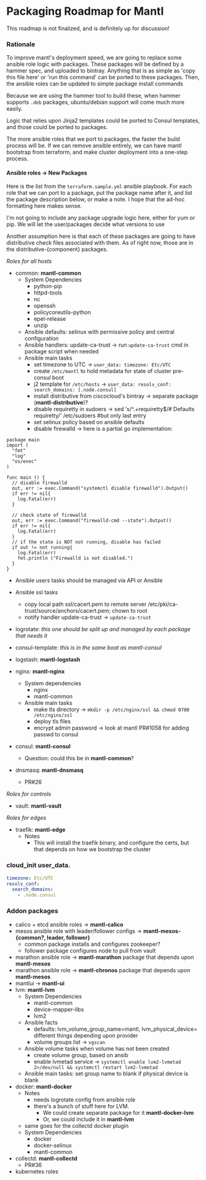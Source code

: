# Packaging Roadmap for Mantl

This roadmap is not finalized, and is definitely up for discussion!

### Rationale
To improve mantl's deployment speed, we are going to replace some
ansible role logic with packages. These packages will be defined by a hammer spec,
and uploaded to bintray. Anything that is as simple as 'copy this file here'
or 'run this command' can be ported to these packages. Then, the ansible roles can
be updated to simple package install commands

Because we are using the hammer tool to build these, when hammer supports `.deb` packages,
ubuntu/debian support will come much more easily.

Logic that relies upon Jinja2 templates could be ported to Consul templates,
and those could be ported to packages.

The more ansible roles that we port to packages, the faster the build process will be.
If we can remove ansible entirely, we can have mantl bootstrap from terraform, and
make cluster deployment into a one-step process.

#### Ansible roles -> New Packages
Here is the list from the `terraform.sample.yml` ansible playbook. For each role that
we can port to a package, put the package name after it, and list the package description
below, or make a note. I hope that the ad-hoc formatting here makes sense.

I'm not going to include any package upgrade logic here, either for yum or pip.
We will let the user/packages decide what versions to use

Another assumption here is that each of these packages are going to have
distributive check files associated with them. As of right now, those are in
the distributive-{component} packages.

*Roles for all hosts*
- common: **mantl-common**
  - System Dependencies
    - python-pip
    - httpd-tools
    - nc
    - openssh
    - policycoreutils-python
    - epel-release
    - unzip
  - Ansible defaults: selinux with permissive policy and central configuration
  - Ansible handlers: update-ca-trust -> run `update-ca-trust` cmd in package script when needed
  - Ansible main tasks
    - set timezone to UTC -> `user_data: timezone: Etc/UTC`
    - create `/etc/mantl` to hold metadata for state of cluster pre-consul boot
    - j2 template for `/etc/hosts` -> `user_data: resolv_conf: search_domains: [.node.consul]`
    - install distributive from ciscocloud's bintray -> separate package (**mantl-distributive**)?
    - disable requiretty in sudoers -> sed 's/^.+requiretty$/# Defaults requiretty/' /etc/sudoers #but only last entry
    - set selinux policy based on ansible defaults 
    - disable firewalld -> here is a partial go implementation:
```
package main
import (
  "fmt"
  "log"
  "os/exec"
)

func main () {
  // disable firewalld
  out, err := exec.Command("systemctl disable firewalld").Output()
  if err != nil{
    log.Fatal(err)
  }

  // check state of firewalld
  out, err := exec.Command("firewalld-cmd --state").Output()
  if err != nil{
    log.Fatal(err)
  }
  // if the state is NOT not running, disable has failed
  if out != not running{
    log.Fatal(err)
    fmt.println ("Firewalld is not disabled.")
  }
}
```
  - Ansible users tasks should be managed via API or Ansible
  - Ansible ssl tasks
    - copy local path ssl/cacert.pem to remote server /etc/pki/ca-trust/source/anchors/cacert.pem; chown to root
    - notify handler update-ca-trust -> `update-ca-trust`



- logrotate: *this one should be split up and managed by each package that needs it*
- consul-template: *this is in the same boat as mantl-consul*

- logstash: **mantl-logstash**
- nginx: **mantl-nginx**
  - System dependencies
    - nginx
    - mantl-common
  - Ansible main tasks
    - make tls directory -> `mkdir -p /etc/nginx/ssl && chmod 0700 /etc/nginx/ssl`
    - deploy tls files
    - encrypt admin password -> look at mantl PR#1058 for adding passwd to consul
- consul: **mantl-consul**
  - Question: could this be in **mantl-common**?
- dnsmasq: **mantl-dnsmasq**
  - PR#26

*Roles for controls*
- vault: **mantl-vault**

*Roles for edges*
- traefik: **mantl-edge**
  - Notes
    - This will install the traefik binary, and configure the certs, but that depends on how we bootstrap the cluster

### cloud_init user_data.
```yaml
timezone: Etc/UTC
resolv_conf: 
  search_domains: 
    - .node.consul
```

### Addon packages
- calico + etcd ansible roles -> **mantl-calico**
- mesos ansible role with leader/follower configs -> **mantl-mesos-{common?, leader, follower}**
  - common package installs and configures zookeeper?
  - follower package configures node to pull from vault
- marathon ansible role -> **mantl-marathon** package that depends upon **mantl-mesos**
- marathon ansible role -> **mantl-chronos** package that depends upon **mantl-mesos**
- mantlui -> **mantl-ui**
- lvm: **mantl-lvm**
  - System Dependencies
    - mantl-common
    - device-mapper-libs
    - lvm2
  - Ansible facts
    - defaults: lvm_volume_group_name=mantl, lvm_physical_device= different things depending upon provider
    - volume groups list -> `vgscan`
  - Ansible volume tasks when volume has not been created
    - create volume group, based on ansib
    - enable lvmetad service -> `systemctl enable lvm2-lvmetad 2>/dev/null && systemctl restart lvm2-lvmetad`
  - Ansible main tasks: set group name to blank if physical device is blank
- docker: **mantl-docker**
  - Notes
    - needs logrotate config from ansible role
    - there's a bunch of stuff here for LVM.
      - We could create separate package for it **mantl-docker-lvm**
      - Or, we could include it in **mantl-lvm**
  - same goes for the collectd docker plugin
  - System Dependencies
    - docker
    - docker-selinux
    - mantl-common
- collectd: **mantl-collectd**
  - PR#36
- kubernetes roles